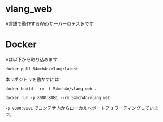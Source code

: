 # vlang_web
V言語で動作するWebサーバーのテストです

# Docker
Vは以下から取り込めます
```commandline
docker pull 54mch4n/vlang:latest
```
本リポジトリを動かすには
```commandline
docker build --rm -t 54mch4n/vlang_web .
```
```commandline
docker run -p 8080:8081 --rm 54mch4n/vlang_web
```
`-p 8080:8081` でコンテナ内からローカルへポートフォワーディングしています。	